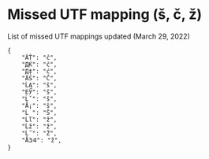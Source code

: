 # Missed UTF mapping (š, č, ž)

List of missed UTF mappings updated (March 29, 2022)

```
{
    "ÄŤ": "č",
    "ДЌ": "č",
    "Д‡": "ć",
    "ÄŚ": "Č",
    "ĹĄ": "š",
    "ЕЎ": "š",
    "Ĺˇ": "š",
    "Å¡": "š",
    "Ĺ ": "Š",
    "Ĺľ": "ž",
    "Ĺž": "ž",
    "Ĺ˝": "Ž",
    "Å3⁄4": "ž",
}
```
